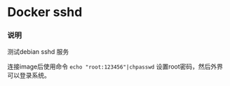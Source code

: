 Docker sshd
====

### 说明  
测试debian sshd 服务

连接image后使用命令 `echo "root:123456"|chpasswd` 设置root密码，然后外界可以登录系统。